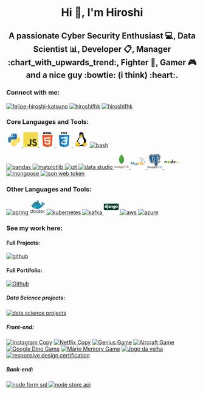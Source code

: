 <h1 align="center">Hi 👋, I'm Hiroshi</h1>
<h2 align="center">A passionate Cyber Security Enthusiast 💻, Data Scientist 📊, Developer 📋, Manager :chart_with_upwards_trend:, Fighter 👊, Gamer 🎮 and a nice guy :bowtie: (i think) :heart:.</h3>

<h3 align="left">Connect with me:</h3>
<p align="left">
<a href="https://linkedin.com/in/felipe-hiroshi-katsuno" target="blank"><img align="center" src="https://www.vectorlogo.zone/logos/linkedin/linkedin-icon.svg" alt="felipe-hiroshi-katsuno" height="30" width="40" /></a>
<a href="https://fb.com/hiroshifhk" target="blank"><img align="center" src="https://www.vectorlogo.zone/logos/facebook/facebook-official.svg" alt="hiroshifhk" height="30" width="40" /></a>
<a href="https://instagram.com/hiroshifhk" target="blank"><img align="center" src="https://www.vectorlogo.zone/logos/instagram/instagram-icon.svg" alt="hiroshifhk" height="30" width="40" /></a>
</p>

<h3 align="left">Core Languages and Tools:</h3>
<p align="left">
	<a href="https://www.python.org" target="_blank"> <img src="https://raw.githubusercontent.com/devicons/devicon/master/icons/python/python-original.svg" alt="python" width="40" height="40"/> </a>
	<a href="https://developer.mozilla.org/en-US/docs/Web/JavaScript" target="_blank"> <img src="https://raw.githubusercontent.com/devicons/devicon/master/icons/javascript/javascript-original.svg" alt="javascript" width="40" height="40"/> </a>
	<a href="https://www.w3.org/html/" target="_blank"> <img src="https://raw.githubusercontent.com/devicons/devicon/master/icons/html5/html5-original-wordmark.svg" alt="html5" width="40" height="40"/> </a>
	<a href="https://www.w3schools.com/css/" target="_blank"> <img src="https://raw.githubusercontent.com/devicons/devicon/master/icons/css3/css3-original-wordmark.svg" alt="css3" width="40" height="40"/> </a>
	<a href="https://www.linux.org/" target="_blank"> <img src="https://raw.githubusercontent.com/devicons/devicon/master/icons/linux/linux-original.svg" alt="linux" width="40" height="40"/> </a>
	<a href="https://www.gnu.org/software/bash/" target="_blank"> <img src="https://www.vectorlogo.zone/logos/gnu_bash/gnu_bash-icon.svg" alt="bash" width="40" height="40"/> </a>
</p>
<p>
	<a href="https://pandas.pydata.org/" target="_blank"> <img src="https://pandas.pydata.org/static/img/pandas_mark.svg" alt="pandas" width="40" height="40"/> </a>
	<a href="https://matplotlib.org/" target="_blank"> <img src="https://matplotlib.org/_static/favicon.ico" alt="matplotlib" width="40" height="40"/> </a>
	<a href="https://developers.google.com/datastudio" target="_blank"> <img src="https://www.gstatic.com/analytics-suite/header/suite/v2/ic_data_studio.svg" alt="git" width="40" height="40"/> </a>
	<a href="https://git-scm.com/" target="_blank"> <img src="https://www.vectorlogo.zone/logos/git-scm/git-scm-icon.svg" alt="data studio" width="40" height="40"/> </a>
	<a href="https://www.mongodb.com/" target="_blank"> <img src="https://raw.githubusercontent.com/devicons/devicon/master/icons/mongodb/mongodb-original-wordmark.svg" alt="mongodb" width="40" height="40"/> </a>
	<a href="https://www.mysql.com/" target="_blank"> <img src="https://raw.githubusercontent.com/devicons/devicon/master/icons/mysql/mysql-original-wordmark.svg" alt="mysql" width="40" height="40"/> </a>
	<a href="https://www.postgresql.org" target="_blank"> <img src="https://raw.githubusercontent.com/devicons/devicon/master/icons/postgresql/postgresql-original-wordmark.svg" alt="postgresql" width="40" height="40"/> </a>
	<a href="https://nodejs.org/en/" target="_blank"> <img src="https://raw.githubusercontent.com/devicons/devicon/master/icons/nodejs/nodejs-original-wordmark.svg" alt="nodejs" width="40" height="40"/> </a>
	<a href="https://mongoosejs.com/" target="_blank"> <img src="https://mongoosejs.com/docs/images/mongoose5_62x30_transparent.png" alt="mongoose" width="40" height="40"/> </a>
	<a href="https://jwt.io/" target="_blank"> <img src="https://cdn.worldvectorlogo.com/logos/jwtio-json-web-token.svg" alt="json web token" width="50" height="40"/> </a>
</p>
<h3 align="left">Other Languages and Tools:</h3>
<p align="left">
	
</p>
<p>
	<a href="https://spring.io/" target="_blank"> <img src="https://www.vectorlogo.zone/logos/springio/springio-icon.svg" alt="spring" width="40" height="40"/> </a>
	<a href="https://www.docker.com/" target="_blank"> <img src="https://raw.githubusercontent.com/devicons/devicon/master/icons/docker/docker-original-wordmark.svg" alt="docker" width="40" height="40"/> </a>
	<a href="https://kubernetes.io" target="_blank"> <img src="https://www.vectorlogo.zone/logos/kubernetes/kubernetes-icon.svg" alt="kubernetes" width="40" height="40"/> </a>
	<a href="https://kafka.apache.org/" target="_blank"> <img src="https://www.vectorlogo.zone/logos/apache_kafka/apache_kafka-icon.svg" alt="kafka" width="40" height="40"/> </a>
	<a href="https://www.djangoproject.com/" target="_blank"> <img src="https://raw.githubusercontent.com/devicons/devicon/master/icons/django/django-original.svg" alt="django" width="40" height="40"/> </a>
	<a href="https://aws.amazon.com" target="_blank"> <img src="https://www.vectorlogo.zone/logos/amazon_aws/amazon_aws-icon.svg" alt="aws" width="40" height="40"/> </a>
	<a href="https://azure.microsoft.com" target="_blank"> <img src="https://www.vectorlogo.zone/logos/microsoft_azure/microsoft_azure-ar21.svg" alt="azure" width="60" height="40"/> </a>		
</p>

<h3 align="left">See my work here:</h3>
<h4 align="left">Full Projects:</h4>
<p>
	<a href="https://github.com/HiroshiFK/projects" target="_blank"> <img src="https://www.vectorlogo.zone/logos/github/github-icon.svg" alt="github" width="40" height"30"/></a>
</p>
<h4 align="left">Full Portifolio:</h4>
<p>
	<a href="https://github.com/HiroshiFK/portifolio" target="_blank"> <img src="https://www.vectorlogo.zone/logos/github/github-tile.svg" alt="Github" width="40" height"30"/></a>
</p>
<h5 align="left">Data Science projects:</h5>
<p>
	<a href="https://github.com/HiroshiFK/portfolio/tree/main/Python%20e%20Data%20Science/" target="_blank"> <img src="https://cdn-icons.flaticon.com/png/512/2318/premium/2318736.png?token=exp=1647101318~hmac=ff9dad419e80fb2e8d2764eab2363094" alt="data science projects" width="100" height="100"/></a>
</p>
<h5 align="left">Front-end:</h5>
<p>
	<a href="https://github.com/HiroshiFK/portifolio/tree/main/HTML%20e%20CSS/Desafios%20Digital%20innovation%20One/Recriando%20a%20p%C3%A1gina%20inicial%20do%20Instagram" target="_blank"> <img src="https://user-images.githubusercontent.com/75752123/115879459-100b0b00-a420-11eb-92a7-9e37a6d8ca2b.jpg" alt="Instagram Copy" width="160" height="80"/></a>
	<a href="https://github.com/HiroshiFK/portifolio/tree/main/HTML%20e%20CSS/Desafios%20Digital%20innovation%20One/Recriando%20a%20interface%20do%20Netflix" target="_blank"> <img src="https://user-images.githubusercontent.com/75752123/115881384-100c0a80-a422-11eb-8573-caaae50b3962.jpg" alt="Netflix Copy" width="160" height="80"/></a>
	<a href="https://github.com/HiroshiFK/portifolio/tree/main/HTML%20CSS%20e%20JS/Desafios%20Digital%20innovation%20One/Jogo%20de%20mem%C3%B3ria%20estilo%20Genius" target="_blank"> <img src="https://user-images.githubusercontent.com/75752123/115877378-c02b4480-a41d-11eb-8e64-ec9a34f246b5.jpg" alt="Genius Game" width="160" height="80"/></a>
	<a href="https://github.com/HiroshiFK/portifolio/tree/main/HTML%20CSS%20e%20JS/Desafios%20Digital%20innovation%20One/Jogo%20de%20Naves" target="_blank"> <img src="https://user-images.githubusercontent.com/75752123/115877898-52cbe380-a41e-11eb-8fb8-3b7412dc44a6.jpg" alt="Aircraft Game"
width="160" height="80"/></a>
	<a href="https://github.com/HiroshiFK/portifolio/tree/main/HTML%20CSS%20e%20JS/Desafios%20Digital%20innovation%20One/Jogo%20do%20dinossauro" target="_blank"> <img src="https://user-images.githubusercontent.com/75752123/117145110-2488c500-ad89-11eb-8dea-a997f6b37556.jpg" alt="Google Dino Game" width="160" height="80"/></a>
	<a href="https://github.com/HiroshiFK/portifolio/tree/main/HTML%20CSS%20e%20JS/Desafios%20Digital%20innovation%20One/Jogo%20da%20mem%C3%B3ria" target="_blank"> <img src="https://user-images.githubusercontent.com/75752123/117145664-c4465300-ad89-11eb-995d-a6c6bf27193a.jpg" alt="Mário Memory Game" width="160" height="80"/></a>
	<a href="https://github.com/HiroshiFK/portifolio/tree/main/HTML%20CSS%20e%20JS/Desafios%20Digital%20innovation%20One/Jogo%20da%20velha" target="_blank"> <img src="https://user-images.githubusercontent.com/75752123/117442934-c9cca600-af0d-11eb-8c7e-614def58b047.jpg" alt="Jogo da velha" width="70" height"70"/></a>
	<a href="https://github.com/HiroshiFK/portfolio/tree/main/HTML%20e%20CSS/Responsive%20Web%20Design%20Certification" target="_blank"> <img src="https://user-images.githubusercontent.com/75752123/117860830-1fcf7f80-b267-11eb-82f4-89bdd5522678.jpg" alt="responsive design certification" width="110" height="110"/> </a>
</p>
<h5 align="left">Back-end:</h5>
<p>
	<a href="https://github.com/HiroshiFK/portfolio/tree/main/Nodejs/node-form-sql" target="_blank"><img src="https://user-images.githubusercontent.com/75752123/120898353-e2110d00-c600-11eb-8ad2-4f93fc140a63.jpg" alt="node form sql" width="130" height="100"/> </a>
	<a href="https://github.com/HiroshiFK/portfolio/tree/main/Nodejs/node-store-api" target="_blank"><img src="https://user-images.githubusercontent.com/75752123/119691840-48d44080-be21-11eb-99f7-89837d5bb261.jpg" alt="node store api" width="130" height="100"/> </a>
</p>
